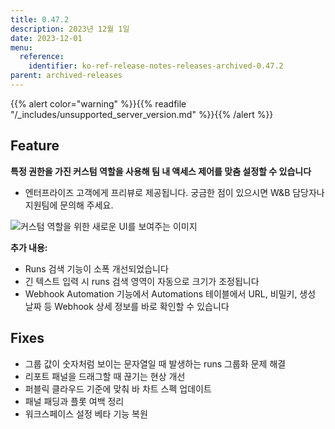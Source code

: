```yaml
---
title: 0.47.2
description: 2023년 12월 1일
date: 2023-12-01
menu:
  reference:
    identifier: ko-ref-release-notes-releases-archived-0.47.2
parent: archived-releases
---
```


{{% alert color="warning" %}}{{% readfile "/_includes/unsupported_server_version.md" %}}{{% /alert %}}

## Feature

**특정 권한을 가진 커스텀 역할을 사용해 팀 내 액세스 제어를 맞춤 설정할 수 있습니다**
* 엔터프라이즈 고객에게 프리뷰로 제공됩니다. 궁금한 점이 있으시면 W&B 담당자나 지원팀에 문의해 주세요.

![커스텀 역할을 위한 새로운 UI를 보여주는 이미지](custom_roles_ui.png)

**추가 내용:**

* Runs 검색 기능이 소폭 개선되었습니다
* 긴 텍스트 입력 시 runs 검색 영역이 자동으로 크기가 조정됩니다
* Webhook Automation 기능에서 Automations 테이블에서 URL, 비밀키, 생성 날짜 등 Webhook 상세 정보를 바로 확인할 수 있습니다

## Fixes

* 그룹 값이 숫자처럼 보이는 문자열일 때 발생하는 runs 그룹화 문제 해결
* 리포트 패널을 드래그할 때 끊기는 현상 개선
* 퍼블릭 클라우드 기준에 맞춰 바 차트 스펙 업데이트
* 패널 패딩과 플롯 여백 정리
* 워크스페이스 설정 베타 기능 복원